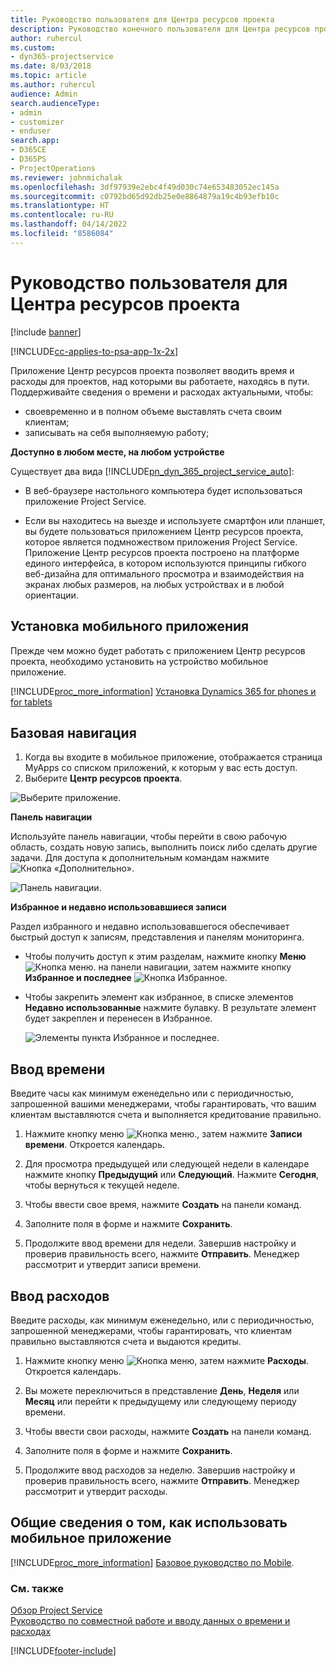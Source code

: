 ```yaml
---
title: Руководство пользователя для Центра ресурсов проекта
description: Руководство конечного пользователя для Центра ресурсов проекта для Project Service
author: ruhercul
ms.custom:
- dyn365-projectservice
ms.date: 8/03/2018
ms.topic: article
ms.author: ruhercul
audience: Admin
search.audienceType:
- admin
- customizer
- enduser
search.app:
- D365CE
- D365PS
- ProjectOperations
ms.reviewer: johnmichalak
ms.openlocfilehash: 3df97939e2ebc4f49d030c74e653483052ec145a
ms.sourcegitcommit: c0792bd65d92db25e0e8864879a19c4b93efb10c
ms.translationtype: HT
ms.contentlocale: ru-RU
ms.lasthandoff: 04/14/2022
ms.locfileid: "8586084"
---
```

# <a name="user-guide-for-project-resource-hub"></a>Руководство пользователя для Центра ресурсов проекта

[!include [banner](../includes/psa-now-project-operations.md)]

[!INCLUDE[cc-applies-to-psa-app-1x-2x](../includes/cc-applies-to-psa-app-1x-2x.md)]

Приложение Центр ресурсов проекта позволяет вводить время и расходы для проектов, над которыми вы работаете, находясь в пути. Поддерживайте сведения о времени и расходах актуальными, чтобы:

- своевременно и в полном объеме выставлять счета своим клиентам;
- записывать на себя выполняемую работу;

**Доступно в любом месте, на любом устройстве**

Существует два вида [!INCLUDE[pn_dyn_365_project_service_auto](../includes/pn-dyn-365-project-service-auto.md)]: 

- В веб-браузере настольного компьютера будет использоваться приложение Project Service. 

- Если вы находитесь на выезде и используете смартфон или планшет, вы будете пользоваться приложением Центр ресурсов проекта, которое является подмножеством приложения Project Service. Приложение Центр ресурсов проекта построено на платформе единого интерфейса, в котором используются принципы гибкого веб-дизайна для оптимального просмотра и взаимодействия на экранах любых размеров, на любых устройствах и в любой ориентации. 


## <a name="install-the-mobile-app"></a>Установка мобильного приложения
Прежде чем можно будет работать с приложением Центр ресурсов проекта, необходимо установить на устройство мобильное приложение. 

[!INCLUDE[proc_more_information](../includes/proc-more-information.md)] [Установка Dynamics 365 for phones и for tablets](/dynamics365/mobile-app/install-dynamics-365-for-phones-and-tablets)

## <a name="basic-navigation"></a>Базовая навигация
1.  Когда вы входите в мобильное приложение, отображается страница MyApps со списком приложений, к которым у вас есть доступ. 
2.  Выберите **Центр ресурсов проекта**.

![Выберите приложение.](media/chooseApp_1.png "Выбрать приложение")

**Панель навигации**

Используйте панель навигации, чтобы перейти в свою рабочую область, создать новую запись, выполнить поиск либо сделать другие задачи. Для доступа к дополнительным командам нажмите ![Кнопка «Дополнительно».](media/MoreButton.png "Кнопка &quot;Подробнее&quot;")

![Панель навигации.](media/NavBar_2.png "Панель навигации")

**Избранное и недавно использовавшиеся записи**

Раздел избранного и недавно использовавшегося обеспечивает быстрый доступ к записям, представления и панелям мониторинга. 

- Чтобы получить доступ к этим разделам, нажмите кнопку **Меню** ![Кнопка меню.](media/MenuButton.png "Кнопка меню") на панели навигации, затем нажмите кнопку **Избранное и последнее** ![Кнопка Избранное](media/FavButton.png "Кнопка избранного").

- Чтобы закрепить элемент как избранное, в списке элементов **Недавно использованные** нажмите булавку. В результате элемент будет закреплен и перенесен в Избранное.

  ![Элементы пункта Избранное и последнее.](media/Favs_3.png "Элементы пункта Избранное и последнее")
 
## <a name="enter-time"></a>Ввод времени
Введите часы как минимум еженедельно или с периодичностью, запрошенной вашими менеджерами, чтобы гарантировать, что вашим клиентам выставляются счета и выполняется кредитование правильно.

1. Нажмите кнопку меню ![Кнопка меню.](media/MenuButton.png "Кнопка меню"), затем нажмите **Записи времени**. Откроется календарь.

2. Для просмотра предыдущей или следующей недели в календаре нажмите кнопку **Предыдущий** или **Следующий**. Нажмите **Сегодня**, чтобы вернуться к текущей неделе.

3. Чтобы ввести свое время, нажмите **Создать** на панели команд. 

4. Заполните поля в форме и нажмите **Сохранить**.

5. Продолжите ввод времени для недели. Завершив настройку и проверив правильность всего, нажмите **Отправить**. Менеджер рассмотрит и утвердит записи времени.

## <a name="enter-expenses"></a>Ввод расходов 
Введите расходы, как минимум еженедельно, или с периодичностью, запрошенной менеджерами, чтобы гарантировать, что клиентам правильно выставляются счета и выдаются кредиты.

1. Нажмите кнопку меню ![Кнопка меню](media/MenuButton.png "Кнопка меню"), затем нажмите **Расходы**. Откроется календарь.

2. Вы можете переключиться в представление **День**, **Неделя** или **Месяц** или перейти к предыдущему или следующему периоду времени. 

3. Чтобы ввести свои расходы, нажмите **Создать** на панели команд. 

4. Заполните поля в форме и нажмите **Сохранить**.

5. Продолжите ввод расходов за неделю. Завершив настройку и проверив правильность всего, нажмите **Отправить**. Менеджер рассмотрит и утвердит расходы.

## <a name="general-information-on-how-to-use-the-mobile-app"></a>Общие сведения о том, как использовать мобильное приложение 
[!INCLUDE[proc_more_information](../includes/proc-more-information.md)] [Базовое руководство по Mobile](/dynamics365/mobile-app/dynamics-365-phones-tablets-users-guide).

### <a name="see-also"></a>См. также  
 [Обзор Project Service](../psa/overview.md)   
 [Руководство по совместной работе и вводу данных о времени и расходах](../psa/time-expense-collaboration-guide.md)   
 


[!INCLUDE[footer-include](../includes/footer-banner.md)]
